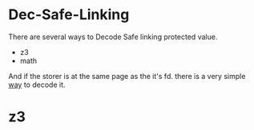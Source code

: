 # Dec-Safe-Linking

There are several ways to Decode Safe linking protected value.
- z3
- math

And if the storer is at the same page as the it's fd. there is a very simple [way][1] to decode it.

# z3



[1]: https://github.com/shellphish/how2heap/blob/master/glibc_2.35/decrypt_safe_linking.c
